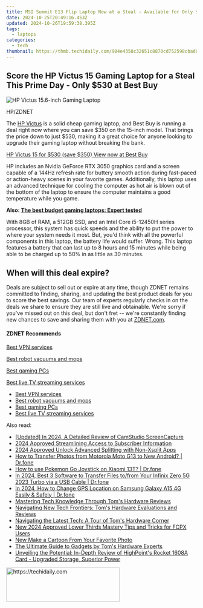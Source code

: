 ```yaml
---
title: MSI Summit E13 Flip Laptop Now at a Steal - Available for Only $600!
date: 2024-10-25T20:49:16.453Z
updated: 2024-10-26T19:59:38.395Z
tags:
  - laptops
categories:
  - tech
thumbnail: https://thmb.techidaily.com/904e4358c32651c8870cd752598cbad0b1afa3205d185e4b265bf0a0d105bd32.jpg
---
```


## Score the HP Victus 15 Gaming Laptop for a Steal This Prime Day - Only $530 at Best Buy

![HP Victus 15.6-inch Gaming Laptop](https://www.zdnet.com/a/img/resize/c76eb320c90cd08730e6a2eea99322eb9d844a70/2022/11/18/4c67be38-88b2-4f53-afbf-d6e3acfa850a/hp-victus-14-inch.jpg?auto=webp&width=1280)

HP/ZDNET

The [HP Victus](https://shop-links.co/link/?url=https%3A%2F%2Fwww.bestbuy.com%2Fsite%2Fhp-victus-15-6-full-hd-gaming-laptop-amd-ryzen-5-7535hs-8gb-ddr5-memory-amd-radeon-rx-6550m-512gb-ssd-mica-silver%2F6578933.p%3FskuId%3D6578933&publisher_slug=itechdaily19598&exclusive=1) is a solid cheap gaming laptop, and Best Buy is running a deal right now where you can save $350 on the 15-inch model. That brings the price down to just $530, making it a great choice for anyone looking to upgrade their gaming laptop without breaking the bank. 

[HP Victus 15 for $530 (save $350) View now at Best Buy](https://shop-links.co/link/?url=https%3A%2F%2Fwww.bestbuy.com%2Fsite%2Fhp-victus-15-6-full-hd-gaming-laptop-amd-ryzen-5-7535hs-8gb-ddr5-memory-amd-radeon-rx-6550m-512gb-ssd-mica-silver%2F6578933.p%3FskuId%3D6578933&publisher_slug=itechdaily19598&exclusive=1)

HP includes an Nvidia GeForce RTX 3050 graphics card and a screen capable of a 144Hz refresh rate for buttery smooth action during fast-paced or action-heavy scenes in your favorite games. Additionally, this laptop uses an advanced technique for cooling the computer as hot air is blown out of the bottom of the laptop to ensure the computer maintains a good temperature while you game.

**Also: [The best budget gaming laptops: Expert tested](https://www.zdnet.com/article/best-budget-gaming-laptop/)** 

With 8GB of RAM, a 512GB SSD, and an Intel Core i5-12450H series processor, this system has quick speeds and the ability to put the power to where your system needs it most. But, you'd think with all the powerful components in this laptop, the battery life would suffer. Wrong. This laptop features a battery that can last up to 8 hours and 15 minutes while being able to be charged up to 50% in as little as 30 minutes.

## When will this deal expire?

Deals are subject to sell out or expire at any time, though ZDNET remains committed to finding, sharing, and updating the best product deals for you to score the best savings. Our team of experts regularly checks in on the deals we share to ensure they are still live and obtainable. We're sorry if you've missed out on this deal, but don't fret -- we're constantly finding new chances to save and sharing them with you at [ZDNET.com](https://www.zdnet.com/). 

#### **ZDNET** Recommends

[Best VPN services](https://www.zdnet.com/article/best-vpn/ "Best VPN services")

[Best robot vacuums and mops](https://www.zdnet.com/article/best-robot-vacuum-mop/ "Best robot vacuums and mops")

[Best gaming PCs](https://www.zdnet.com/article/best-gaming-pc/ "Best gaming PCs")

[Best live TV streaming services](https://www.zdnet.com/article/best-live-tv-streaming-service/ "Best live TV streaming services")

* [Best VPN services](https://www.zdnet.com/article/best-vpn/ "Best VPN services")
* [Best robot vacuums and mops](https://www.zdnet.com/article/best-robot-vacuum-mop/ "Best robot vacuums and mops")
* [Best gaming PCs](https://www.zdnet.com/article/best-gaming-pc/ "Best gaming PCs")
* [Best live TV streaming services](https://www.zdnet.com/article/best-live-tv-streaming-service/ "Best live TV streaming services")

<ins class="adsbygoogle"
     style="display:block"
     data-ad-format="autorelaxed"
     data-ad-client="ca-pub-7571918770474297"
     data-ad-slot="1223367746"></ins>

<ins class="adsbygoogle"
     style="display:block"
     data-ad-client="ca-pub-7571918770474297"
     data-ad-slot="8358498916"
     data-ad-format="auto"
     data-full-width-responsive="true"></ins>

<span class="atpl-alsoreadstyle">Also read:</span>
<div><ul>
<li><a href="https://video-screen-grab.techidaily.com/updated-in-2024-a-detailed-review-of-camstudio-screencapture/"><u>[Updated] In 2024, A Detailed Review of CamStudio ScreenCapture</u></a></li>
<li><a href="https://youtube-data.techidaily.com/approved-streamlining-access-to-subscriber-information/"><u>2024 Approved Streamlining Access to Subscriber Information</u></a></li>
<li><a href="https://fox-direct.techidaily.com/2024-approved-unlock-advanced-splitting-with-non-xsplit-apps/"><u>2024 Approved Unlock Advanced Splitting with Non-Xsplit Apps</u></a></li>
<li><a href="https://android-transfer.techidaily.com/how-to-transfer-photos-from-motorola-moto-g13-to-new-android-drfone-by-drfone-transfer-from-android-transfer-from-android/"><u>How to Transfer Photos from Motorola Moto G13 to New Android? | Dr.fone</u></a></li>
<li><a href="https://android-pokemon-go.techidaily.com/how-to-use-pokemon-go-joystick-on-xiaomi-13t-drfone-by-drfone-virtual-android/"><u>How to use Pokemon Go Joystick on Xiaomi 13T? | Dr.fone</u></a></li>
<li><a href="https://android-transfer.techidaily.com/in-2024-best-3-software-to-transfer-files-tofrom-your-infinix-zero-5g-2023-turbo-via-a-usb-cable-drfone-by-drfone-transfer-from-android-transfer-from-android/"><u>In 2024, Best 3 Software to Transfer Files to/from Your Infinix Zero 5G 2023 Turbo via a USB Cable | Dr.fone</u></a></li>
<li><a href="https://location-social.techidaily.com/in-2024-how-to-change-gps-location-on-samsung-galaxy-a15-4g-easily-and-safely-drfone-by-drfone-virtual-android/"><u>In 2024, How to Change GPS Location on Samsung Galaxy A15 4G Easily & Safely | Dr.fone</u></a></li>
<li><a href="https://hardware-reviews.techidaily.com/mastering-tech-knowledge-through-toms-hardware-reviews/"><u>Mastering Tech Knowledge Through Tom's Hardware Reviews</u></a></li>
<li><a href="https://hardware-reviews.techidaily.com/navigating-new-tech-frontiers-toms-hardware-evaluations-and-reviews/"><u>Navigating New Tech Frontiers: Tom's Hardware Evaluations and Reviews</u></a></li>
<li><a href="https://hardware-reviews.techidaily.com/navigating-the-latest-tech-a-tour-of-toms-hardware-corner/"><u>Navigating the Latest Tech: A Tour of Tom's Hardware Corner</u></a></li>
<li><a href="https://smart-video-editing.techidaily.com/new-2024-approved-lower-thirds-mastery-tips-and-tricks-for-fcpx-users/"><u>New 2024 Approved Lower Thirds Mastery Tips and Tricks for FCPX Users</u></a></li>
<li><a href="https://ai-video-apps.techidaily.com/new-make-a-cartoon-from-your-favorite-photo/"><u>New Make a Cartoon From Your Favorite Photo</u></a></li>
<li><a href="https://hardware-reviews.techidaily.com/the-ultimate-guide-to-gadgets-by-toms-hardware-experts/"><u>The Ultimate Guide to Gadgets by Tom's Hardware Experts</u></a></li>
<li><a href="https://hardware-reviews.techidaily.com/unveiling-the-potential-in-depth-review-of-highpoints-rocket-1608a-card-upgraded-storage-superior-power/"><u>Unveiling the Potential: In-Depth Review of HighPoint's Rocket 1608A Card - Upgraded Storage, Superior Power</u></a></li>
</ul></div>

<!-- affiliate ads begin -->
<a href="https://aligracehair.sjv.io/c/5597632/1997675/19272" target="_top" id="1997675">
  <img src="//a.impactradius-go.com/display-ad/19272-1997675" border="0" alt="https://techidaily.com" width="300" height="90"/>
</a>
<img height="0" width="0" src="https://aligracehair.sjv.io/i/5597632/1997675/19272" style="position:absolute;visibility:hidden;" border="0" />
<!-- affiliate ads end -->

